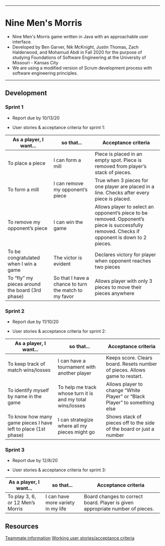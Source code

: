
______________
# Nine Men's Morris
* Nine Men's Morris game written in Java with an approachable user interface.
* Developed by Ben Garver, Nik McKnight, Justin Thomas, Zach Halderwood, and Mohamud Abdi in Fall 2020 
  for the purpose of studying Foundations of Software Engineering at the University of Missouri - Kansas City
* We are using a modified version of Scrum development process with software engineering principles.
______________
## Development
### Sprint 1
* Report due by 10/13/20

* User stories & acceptance criteria for sprint 1:

As a player, I want... |    so that...    | Acceptance criteria
------------ | ------------- | -------------
To place a piece | I can form a mill | Piece is placed in an empty spot. Piece is removed from player’s stack of pieces.
To form a mill | I can remove my opponent’s piece	| True when 3 pieces for one player are placed in a line. Checks after every piece is placed.
To remove my opponent’s piece |	I can win the game |	Allows player to select an opponent’s piece to be removed. Opponent’s piece is successfully removed. Checks if opponent is down to 2 pieces.
To be congratulated when I win a game |	The victor is evident |	Declares victory for player when opponent reaches two pieces
To “fly” my pieces around the board (3rd phase) |	So that I have a chance to turn the match to my favor |	Allows player with only 3 pieces to move their pieces anywhere

### Sprint 2
* Report due by 11/10/20

* User stories & acceptance criteria for sprint 2:

As a player, I want... |    so that...    | Acceptance criteria
------------ | ------------- | -------------
To keep track of match wins/losses |	I can have a tournament with another player	| Keeps score. Clears board. Resets number of pieces. Allows game to restart.
To identify myself by name in the game |	To help me track whose turn it is and my total wins/losses |	Allows player to change “White Player” or “Black Player” to something else
To know how many game pieces I have left to place (1st phase) |	I can strategize where all my pieces might go	| Shows stack of pieces off to the side of the board or just a number


### Sprint 3
* Report due by 12/8/20

* User stories & acceptance criteria for sprint 3:

As a player, I want... |    so that...    | Acceptance criteria
------------ | ------------- | -------------
To play 3, 6, or 12 Men’s Morris |	I can have more variety in my life |	Board changes to correct board. Player is given appropriate number of pieces.

## Resources
[Teammate information](https://docs.google.com/spreadsheets/d/1PJ_RM-YvW_qAZiJ6bzr4l55LJQOHZs0YiqlF0ZTopfk/edit?usp=sharing)
[Working user stories/acceptance criteria](https://docs.google.com/document/d/1wG1Lhsdy2DjXby9DdlZFo-rdRNrqEKzk2iKe22Zv7IU/edit?usp=sharing)
